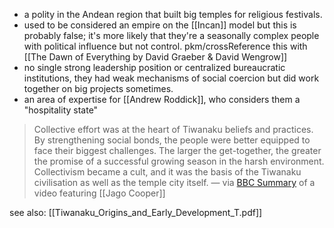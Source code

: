 - a polity in the Andean region that built big temples for religious festivals.
- used to be considered an empire on the [[Incan]] model but this is probably false; it's more likely that they're a seasonally complex people with political influence but not control. pkm/crossReference this with [[The Dawn of Everything by David Graeber & David Wengrow]]
- no single strong leadership position or centralized bureaucratic institutions, they had weak mechanisms of social coercion but did work together on big projects sometimes. 
- an area of expertise for [[Andrew Roddick]], who considers them a "hospitality state"

> Collective effort was at the heart of Tiwanaku beliefs and practices. By strengthening social bonds, the people were better equipped to face their biggest challenges. The larger the get-together, the greater the promise of a successful growing season in the harsh environment. Collectivism became a cult, and it was the basis of the Tiwanaku civilisation as well as the temple city itself.
> — via [BBC Summary](https://www.bbc.co.uk/programmes/p013qqb8) of a video featuring [[Jago Cooper]] 

see also: [[Tiwanaku_Origins_and_Early_Development_T.pdf]]